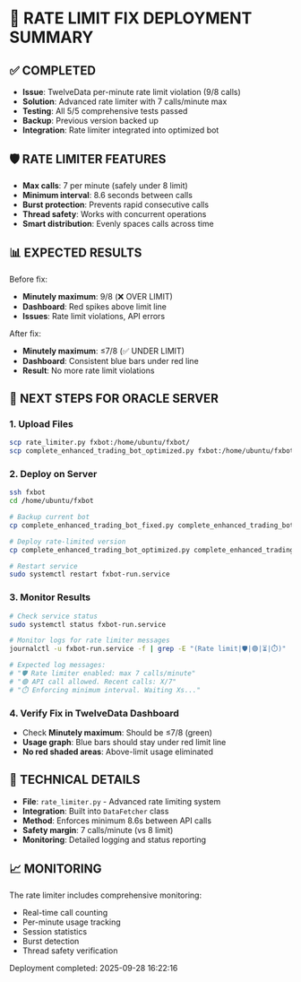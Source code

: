 
# 🎉 RATE LIMIT FIX DEPLOYMENT SUMMARY

## ✅ COMPLETED
- **Issue**: TwelveData per-minute rate limit violation (9/8 calls)
- **Solution**: Advanced rate limiter with 7 calls/minute max
- **Testing**: All 5/5 comprehensive tests passed
- **Backup**: Previous version backed up
- **Integration**: Rate limiter integrated into optimized bot

## 🛡️ RATE LIMITER FEATURES
- **Max calls**: 7 per minute (safely under 8 limit)
- **Minimum interval**: 8.6 seconds between calls
- **Burst protection**: Prevents rapid consecutive calls
- **Thread safety**: Works with concurrent operations
- **Smart distribution**: Evenly spaces calls across time

## 📊 EXPECTED RESULTS
Before fix:
- **Minutely maximum**: 9/8 (❌ OVER LIMIT)
- **Dashboard**: Red spikes above limit line
- **Issues**: Rate limit violations, API errors

After fix:
- **Minutely maximum**: ≤7/8 (✅ UNDER LIMIT)
- **Dashboard**: Consistent blue bars under red line
- **Result**: No more rate limit violations

## 🚀 NEXT STEPS FOR ORACLE SERVER

### 1. Upload Files
```bash
scp rate_limiter.py fxbot:/home/ubuntu/fxbot/
scp complete_enhanced_trading_bot_optimized.py fxbot:/home/ubuntu/fxbot/
```

### 2. Deploy on Server
```bash
ssh fxbot
cd /home/ubuntu/fxbot

# Backup current bot
cp complete_enhanced_trading_bot_fixed.py complete_enhanced_trading_bot_backup_$(date +%Y%m%d_%H%M%S).py

# Deploy rate-limited version
cp complete_enhanced_trading_bot_optimized.py complete_enhanced_trading_bot_fixed.py

# Restart service
sudo systemctl restart fxbot-run.service
```

### 3. Monitor Results
```bash
# Check service status
sudo systemctl status fxbot-run.service

# Monitor logs for rate limiter messages
journalctl -u fxbot-run.service -f | grep -E "(Rate limit|🛡️|🟢|⏳|⏱️)"

# Expected log messages:
# "🛡️ Rate limiter enabled: max 7 calls/minute"
# "🟢 API call allowed. Recent calls: X/7"
# "⏱️ Enforcing minimum interval. Waiting Xs..."
```

### 4. Verify Fix in TwelveData Dashboard
- Check **Minutely maximum**: Should be ≤7/8 (green)
- **Usage graph**: Blue bars should stay under red limit line
- **No red shaded areas**: Above-limit usage eliminated

## 🔧 TECHNICAL DETAILS
- **File**: `rate_limiter.py` - Advanced rate limiting system
- **Integration**: Built into `DataFetcher` class
- **Method**: Enforces minimum 8.6s between API calls
- **Safety margin**: 7 calls/minute (vs 8 limit)
- **Monitoring**: Detailed logging and status reporting

## 📈 MONITORING
The rate limiter includes comprehensive monitoring:
- Real-time call counting
- Per-minute usage tracking
- Session statistics
- Burst detection
- Thread safety verification

Deployment completed: 2025-09-28 16:22:16
